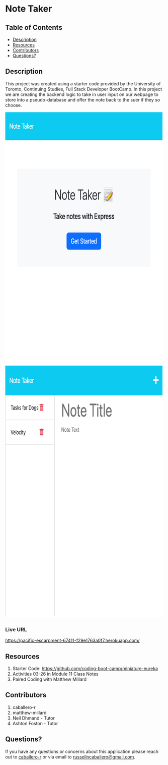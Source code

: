 # Note Taker

## Table of Contents

- [Description](#description)
- [Resources](#resources)
- [Contributors](#contributors)
- [Questions?](#questions)

## Description

This project was created using a starter code provided by the University of Toronto, Continuing Studies, Full Stack Developer BootCamp. In this project we are creating the backend logic to take in user input on our webpage to store into a pseudo-database and offer the note back to the suer if they so choose.

<img src="/public/images/Home.png" width=500 height=800 alt="preview of home page">
<img src="/public/images/Notes.png" width=500 height=800 alt="preview of home page">

### Live URL

https://pacific-escarpment-67411-f29e1763a0f7.herokuapp.com/

## Resources

1. Starter Code: https://github.com/coding-boot-camp/miniature-eureka
2. Activities 03-26 in Module 11 Class Notes
3. Paired Coding with Matthew Millard

## Contributors

1. caballero-r
2. matthew-millard
3. Neil Dhmand - Tutor
4. Ashton Foston - Tutor

## Questions?

If you have any questions or concerns about this application please reach out to [caballero-r](https://github.com/caballero-r) or via email to russellncaballero@gmail.com.
